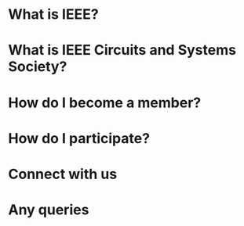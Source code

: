 # What is IEEE?

# What is IEEE Circuits and Systems Society?

# How do I become a member?

# How do I participate?

# Connect with us

# Any queries
